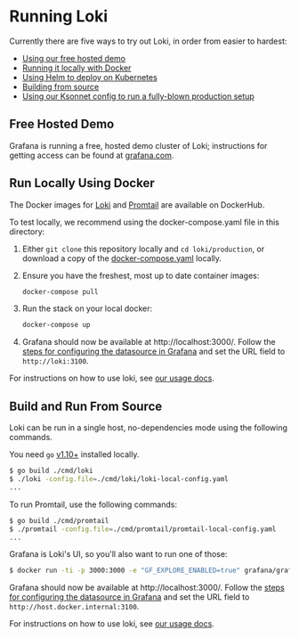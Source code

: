 # Running Loki

Currently there are five ways to try out Loki, in order from easier to hardest:

- [Using our free hosted demo](#free-hosted-demo)
- [Running it locally with Docker](#run-locally-using-docker)
- [Using Helm to deploy on Kubernetes](helm/)
- [Building from source](#build-and-run-from-source)
- [Using our Ksonnet config to run a fully-blown production setup](ksonnet/)

## Free Hosted Demo

Grafana is running a free, hosted demo cluster of Loki; instructions for getting access can be found at [grafana.com](https://grafana.com/loki).

## Run Locally Using Docker

The Docker images for [Loki](https://hub.docker.com/r/grafana/loki/) and [Promtail](https://hub.docker.com/r/grafana/promtail/) are available on DockerHub.

To test locally, we recommend using the docker-compose.yaml file in this directory:

1. Either `git clone` this repository locally and `cd loki/production`, or download a copy of the [docker-compose.yaml](docker-compose.yaml) locally.

1. Ensure you have the freshest, most up to date container images:

   ```bash
   docker-compose pull
   ```

1. Run the stack on your local docker:

   ```bash
   docker-compose up
   ```

1. Grafana should now be available at http://localhost:3000/.  Follow the [steps for configuring the datasource in Grafana](../docs/usage.md) and set the URL field to `http://loki:3100`.

For instructions on how to use loki, see [our usage docs](../docs/usage.md).

## Build and Run From Source

Loki can be run in a single host, no-dependencies mode using the following commands.

You need `go` [v1.10+](https://golang.org/dl/) installed locally.

```bash
$ go build ./cmd/loki
$ ./loki -config.file=./cmd/loki/loki-local-config.yaml
...
```

To run Promtail, use the following commands:

```bash
$ go build ./cmd/promtail
$ ./promtail -config.file=./cmd/promtail/promtail-local-config.yaml
...
```

Grafana is Loki's UI, so you'll also want to run one of those:

```bash
$ docker run -ti -p 3000:3000 -e "GF_EXPLORE_ENABLED=true" grafana/grafana:master
```

Grafana should now be available at http://localhost:3000/.  Follow the [steps for configuring the datasource in Grafana](../docs/usage.md) and set the URL field to `http://host.docker.internal:3100`.

For instructions on how to use loki, see [our usage docs](../docs/usage.md).
